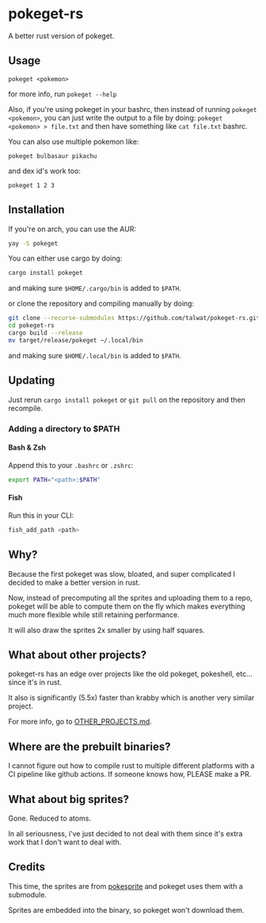 # pokeget-rs

A better rust version of pokeget.

## Usage

`pokeget <pokemon>`

for more info, run `pokeget --help`

Also, if you're using pokeget in your bashrc, then instead of running `pokeget <pokemon>`,
you can just write the output to a file by doing: `pokeget <pokemon> > file.txt` and then
have something like `cat file.txt` bashrc.

You can also use multiple pokemon like:

`pokeget bulbasaur pikachu`

and dex id's work too:

`pokeget 1 2 3`

## Installation

If you're on arch, you can use the AUR:

```sh
yay -S pokeget
```

You can either use cargo by doing:

```sh
cargo install pokeget
```

and making sure `$HOME/.cargo/bin` is added to `$PATH`.

or clone the repository and compiling manually by doing:

```sh
git clone --recurse-submodules https://github.com/talwat/pokeget-rs.git
cd pokeget-rs
cargo build --release
mv target/release/pokeget ~/.local/bin
```

and making sure `$HOME/.local/bin` is added to `$PATH`.

## Updating

Just rerun `cargo install pokeget` or `git pull` on the repository and then recompile.

### Adding a directory to $PATH

#### Bash & Zsh

Append this to your `.bashrc` or `.zshrc`:

```sh
export PATH="<path>:$PATH"
```

#### Fish

Run this in your CLI:

```sh
fish_add_path <path>
```

## Why?

Because the first pokeget was slow, bloated, and super complicated I decided to make a better version in rust.

Now, instead of precomputing all the sprites and uploading them to a repo, pokeget will
be able to compute them on the fly which makes everything much more flexible while still retaining performance.

It will also draw the sprites 2x smaller by using half squares.

## What about other projects?

pokeget-rs has an edge over projects like the old pokeget, pokeshell, etc... since it's in rust.

It also is significantly (5.5x) faster than krabby which is another very similar project.

For more info, go to [OTHER_PROJECTS.md](OTHER_PROJECTS.md).

## Where are the prebuilt binaries?

I cannot figure out how to compile rust to multiple different platforms with a CI pipeline like github actions.
If someone knows how, PLEASE make a PR.

## What about big sprites?

Gone. Reduced to atoms.

In all seriousness, i've just decided to not deal with them since it's extra work that I don't want to deal with.

## Credits

This time, the sprites are from [pokesprite](https://github.com/msikma/pokesprite) and pokeget uses them with a submodule.

Sprites are embedded into the binary, so pokeget won't download them.
